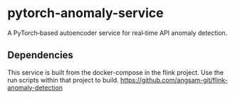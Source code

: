 # pytorch-anomaly-service

A PyTorch‑based autoencoder service for real‑time API anomaly detection.

## Dependencies

This service is built from the docker-compose in the flink project. Use the run scripts within that project to build. 
https://github.com/angsam-git/flink-anomaly-detection
